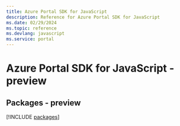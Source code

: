 ```yaml
---
title: Azure Portal SDK for JavaScript
description: Reference for Azure Portal SDK for JavaScript
ms.date: 02/29/2024
ms.topic: reference
ms.devlang: javascript
ms.service: portal
---
```

# Azure Portal SDK for JavaScript - preview
## Packages - preview
[!INCLUDE [packages](portal-index.md)]